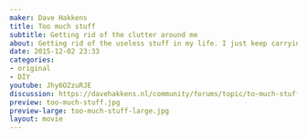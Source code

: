 ```yaml
---
maker: Dave Hakkens
title: Too much stuff
subtitle: Getting rid of the clutter around me
about: Getting rid of the useless stuff in my life. I just keep carrying  boxes of junk with me to wherever I live. There is no value in keeping it, it’s just stuff.
date: 2015-12-02 23:33
categories:
- original
- DIY
youtube: Jhy6OZzuRJE
discussion: https://davehakkens.nl/community/forums/topic/to-much-stuff/
preview: too-much-stuff.jpg
preview-large: too-much-stuff-large.jpg
layout: movie
---
```

